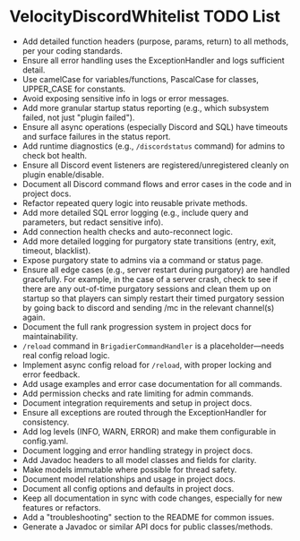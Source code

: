 # VelocityDiscordWhitelist TODO List

- Add detailed function headers (purpose, params, return) to all methods, per your coding standards.
- Ensure all error handling uses the ExceptionHandler and logs sufficient detail.
- Use camelCase for variables/functions, PascalCase for classes, UPPER_CASE for constants.
- Avoid exposing sensitive info in logs or error messages.
- Add more granular startup status reporting (e.g., which subsystem failed, not just "plugin failed").
- Ensure all async operations (especially Discord and SQL) have timeouts and surface failures in the status report.
- Add runtime diagnostics (e.g., `/discordstatus` command) for admins to check bot health.
- Ensure all Discord event listeners are registered/unregistered cleanly on plugin enable/disable.
- Document all Discord command flows and error cases in the code and in project docs.
- Refactor repeated query logic into reusable private methods.
- Add more detailed SQL error logging (e.g., include query and parameters, but redact sensitive info).
- Add connection health checks and auto-reconnect logic.
- Add more detailed logging for purgatory state transitions (entry, exit, timeout, blacklist).
- Expose purgatory state to admins via a command or status page.
- Ensure all edge cases (e.g., server restart during purgatory) are handled gracefully. For example, in the case of a server crash, check to see if there are any out-of-time purgatory sessions and clean them up on startup so that players can simply restart their timed purgatory session by going back to discord and sending /mc <playername> in the relevant channel(s) again.
- Document the full rank progression system in project docs for maintainability.
- `/reload` command in `BrigadierCommandHandler` is a placeholder—needs real config reload logic.
- Implement async config reload for `/reload`, with proper locking and error feedback.
- Add usage examples and error case documentation for all commands.
- Add permission checks and rate limiting for admin commands.
- Document integration requirements and setup in project docs.
- Ensure all exceptions are routed through the ExceptionHandler for consistency.
- Add log levels (INFO, WARN, ERROR) and make them configurable in config.yaml.
- Document logging and error handling strategy in project docs.
- Add Javadoc headers to all model classes and fields for clarity.
- Make models immutable where possible for thread safety.
- Document model relationships and usage in project docs.
- Document all config options and defaults in project docs.
- Keep all documentation in sync with code changes, especially for new features or refactors.
- Add a "troubleshooting" section to the README for common issues.
- Generate a Javadoc or similar API docs for public classes/methods.
